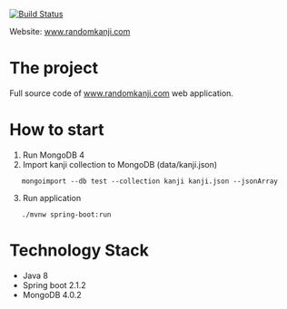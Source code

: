 [![Build Status](https://travis-ci.org/zeldan/random-kanji.svg?branch=master)](https://travis-ci.org/zeldan/random-kanji)

Website: www.randomkanji.com

# The project

Full source code of www.randomkanji.com web application. 

# How to start

1. Run MongoDB 4
2. Import kanji collection to MongoDB (data/kanji.json)
```
   mongoimport --db test --collection kanji kanji.json --jsonArray
```
3. Run application 
```
   ./mvnw spring-boot:run
  ```

# Technology Stack
- Java 8
- Spring boot 2.1.2
- MongoDB 4.0.2
